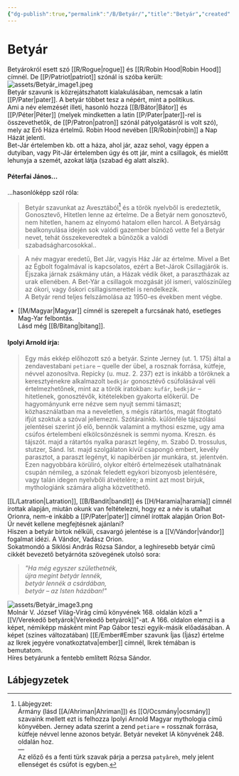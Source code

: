 ```yaml
---
{"dg-publish":true,"permalink":"/B/Betyár/","title":"Betyár","created":"2023-10-05T03:21","updated":"2024-02-02T01:27"}
---
```



# Betyár

Betyárokról esett szó [[R/Rogue\|rogue]] és [[R/Robin Hood\|Robin Hood]] címnél. De [[P/Patriot\|patriot]] szónál is szóba került:  
![assets/Betyár_image1.jpeg](/img/user/B/assets/Bety%C3%A1r_image1.jpeg)  
Betyár szavunk is közrejátszhatott kialakulásában, nemcsak a latin [[P/Pater\|pater]]. A betyár többet tesz a népért, mint a politikus.  
Ami a név elemzését illeti, hasonló hozzá [[B/Bátor\|Bátor]] és [[P/Péter\|Péter]] (melyek mindketten a latin [[P/Pater\|pater]]-rel is összevethetők, de [[P/Patron\|patron]] szónál pátyolgatásról is volt szó), mely az Erő Háza értelmű. Robin Hood nevében [[R/Robin\|robin]] a Nap Házát jelenti.  
Bet-Jár értelemben kb. ott a háza, ahol jár, azaz sehol, vagy éppen a dutyiban, vagy Pit-Jár értelemben úgy és ott jár, mint a csillagok, és mielőtt lehunyja a szemét, azokat látja (szabad ég alatt alszik).  

#### Péterfai János...  

...hasonlóképp szól róla:  
> Betyár szavunkat az Avesztából[^1] és a török nyelvből is eredeztetik, Gonosztevő, Hitetlen lenne az értelme. De a Betyár nem gonosztevő, nem hitetlen, hanem az elnyomó hatalom ellen harcol. A Betyárság bealkonyulása idején sok valódi gazember bűnöző vette fel a Betyár nevet, tehát összekeveredtek a bűnözők a valódi szabadságharcosokkal..  

>
> A név magyar eredetű, Bet Jár, vagyis Ház Jár az értelme. Mivel a Bet az Égbolt fogalmával is kapcsolatos, ezért a Bet-Járok Csillagjárók is. Éjszaka járnak zsákmány után, a Házak védik őket, a parasztházak az urak ellenében. A Bet-Yár a csillagok mozgását jól ismeri, valószínűleg az ókori, vagy őskori csillagismerettel is rendelkezik.  
> A Betyár rend teljes felszámolása az 1950-es években ment végbe.  
- [[M/Magyar\|Magyar]] címnél is szerepelt a furcsának ható, esetleges Mag-Yar felbontás.  
Lásd még [[B/Bitang\|bitang]].  

#### Ipolyi Arnold írja:

> Egy más ekkép előhozott szó a betyár. Szinte Jerney (ut. 1. 175) által a zendavestabani `petiare` – quelle der übel, a rosznak forrása, kútfeje, névvel azonosítva. Repicky (u. muz. 2. 237) ezt is inkább a töröknek a keresztyénekre alkalmazolt `bedkjár` gonosztévő csúfolásával véli értelmezhetőnek, mint az a török iratokban: `kufár`, `bedkjár` – hitetlenek, gonosztévők, kitételekben gyakorta előkerül. De hagyományunk erre nézve sem nyujt semmi támaszt; közhasználatban ma a neveletlen, s mégis rátartós, magát fitogtató ifjút szoktuk a szóval jellemezni. Szótárainkb. különféle tájszólási jelentései szerint jő elő, bennök valamint a mythosi eszme, ugy ama csúfos értelembeni elkölcsönzésnek is semmi nyoma. Kreszn. és tájszót. majd a rátartós nyalka paraszt legény, m. Szabó D. trossulus, stutzer, Sánd. Ist. majd szolgálaton kívül csapongó embert, kevély parasztot, a paraszt legényt, ki napibérben jár munkára, st. jelentvén. Ezen nagyobbára körüliró, olykor eltérő értelmezések utalhatnának csupán némileg, a szónak feledett egykori bizonyosb jelentésére, vagy talán idegen nyelvbőli átvételére; a mint azt most birjuk, mythologiánk számára aligha közvetíthető.  

[[L/Latration\|Latration]], [[B/Bandit\|bandit]] és [[H/Haramia\|haramia]] címnél írottak alapján, miután okunk van feltételezni, hogy ez a név is utalhat Orionra, nem-e inkább a [[P/Pater\|pater]] címnél írottak alapján Orion Bot-Úr nevét kellene megfejtésnek ajánlani?  
Hiszen a betyár birtok nélküli, csavargó jelentése is a [[V/Vándor\|vándor]] fogalmat idézi. A Vándor, Vadász Orion.  
Sokatmondó a Siklósi András Rózsa Sándor, a leghíresebb betyár című cikkét bevezető betyárnóta szövegének utolsó sora:  
> *"Ha még egyszer születhetnék,  
> újra megint betyár lennék,  
> betyár lennék a csárdában,  
> betyár – az Isten házában!"*  

![assets/Betyár_image3.png](/img/user/B/assets/Bety%C3%A1r_image3.png)  
Molnár V. József Világ-Virág című könyvének 168. oldalán közli a "[[V/Verekedő betyárok\|Verekedő betyárok]]"-at. A 166. oldalon elemzi is a képet, némiképp másként mint Pap Gábor teszi egyik-másik előadásában. A képet (színes változatában) [[E/Ember#Ember szavunk Íjas (Íjász) értelme az Ikrek jegyére vonatkoztatva\|ember]] címnél, Ikrek témában is bemutatom.  
Híres betyárunk a fentebb említett Rózsa Sándor.  

## Lábjegyzetek

[^1]: Lábjegyzet:  
Ármány (lásd [[A/Ahriman\|Ahriman]]) és [[O/Ocsmány\|ocsmány]] szavaink mellett ezt is felhozza Ipolyi Arnold Magyar mythologia című könyvében. Jerney adata szerint a zend `petiare` = rossznak forrása, kútfeje névvel lenne azonos betyár. Betyár neveket IA könyvének 248. oldalán hoz.  
—  
Az előző és a fenti türk szavak párja a perzsa `patyâreh`, mely jelent ellenséget és csúfot is egyben.  